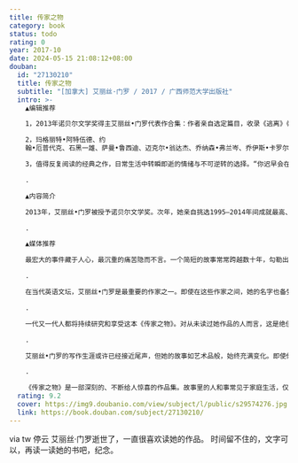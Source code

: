 ```yaml
---
title: 传家之物
category: book
status: todo
rating: 0
year: 2017-10
date: 2024-05-15 21:08:12+08:00
douban:
  id: "27130210"
  title: 传家之物
  subtitle: "[加拿大] 艾丽丝·门罗 / 2017 / 广西师范大学出版社"
  intro: >-
    ▲编辑推荐

    1，2013年诺贝尔文学奖得主艾丽丝•门罗代表作合集：作者亲自选定篇目，收录《逃离》《亲爱的生活》《好女人的爱情》等经典名篇，写作生涯至高成就集于一册。

    2，玛格丽特•阿特伍德、约
    翰•厄普代克、石黑一雄、萨曼•鲁西迪、迈克尔•翁达杰、乔纳森•弗兰岑、乔伊斯•卡罗尔•奥茨、裘帕•拉希莉、朱利安•巴恩斯……一众名家盛赞，当代英语文坛备受尊崇的作家。

    3，值得反复阅读的经典之作，日常生活中转瞬即逝的情绪与不可逆转的选择。“你迟早会在其中一个故事里，与自己面对面相遇。”

    .

    ▲内容简介

    2013年，艾丽丝•门罗被授予诺贝尔文学奖。次年，她亲自挑选1995—2014年间成就最高、最具代表性的短篇小说，集结成此书，其中包括她的代表作《逃离》《好女人的爱情》《亲爱的生活》《幸福过了头》《憎恨、友情、追求、爱情、婚姻》等等。书中故事多以加拿大小镇和乡村生活为背景，或带有自传色彩，或涉及历史人物，或讲述普通人的平凡生活，透过种种微妙的关系、转瞬即逝的情绪和不可逆转的选择，给人以莫大震撼。

    .

    ▲媒体推荐

    最宏大的事件藏于人心，最沉重的痛苦隐而不言。一个简短的故事常常跨越数十年，勾勒出人的一生。艾丽丝•门罗在三十页之内呈现的东西，普通作家要用三百页才能说清。她是行文简洁的行家、当代短篇小说大师。——诺贝尔文学奖评委会秘书彼得•恩隆德，2013年诺贝尔文学奖颁奖辞

    .

    在当代英语文坛，艾丽丝•门罗是最重要的作家之一。即使在这些作家之间，她的名字也备受尊崇。——玛格丽特•阿特伍德

    .

    一代又一代人都将持续研究和享受这本《传家之物》。对从未读过她作品的人而言，这是绝佳的入门途径。——美国公共广播电台

    .

    艾丽丝•门罗的写作生涯或许已经接近尾声，但她的故事如艺术品般，始终充满变化。即使你已经读过《传家之物》中的一些篇目，它们仍然会带来或大或小的惊喜。——《纽约时报》

    .

    《传家之物》是一部深刻的、不断给人惊喜的作品集。故事里的人和事常见于家庭生活，仅在为数不多的时刻充满戏剧性，却有生死之重。——《洛杉矶时报》
  rating: 9.2
  cover: https://img9.doubanio.com/view/subject/l/public/s29574276.jpg
  link: https://book.douban.com/subject/27130210/
---
```


via tw 停云 艾丽丝·门罗逝世了，一直很喜欢读她的作品。
时间留不住的，文字可以，再读一读她的书吧，纪念。

